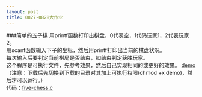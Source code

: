 ```yaml
---
layout: post
title: 0827-0828大作业
---
```

###简单的五子棋
用printf函数打印出棋盘，0代表空，1代码玩家1，2代表玩家2。<br>
用scanf函数输入下子的坐标，然后用printf打印出当前的棋盘状况。<br>
每次输入后要判定当前棋局是否结束，如结束判定获胜玩家。<br>
这个程序是可执行文件，先参考效果，然后自己实现相同的或更好的效果。
<a href="./demo">demo</a>（注意：下载后先切换到下载的目录对其加上可执行权限(chmod +x demo)，然后才可以运行。）<br>
代码：<a href="./five-chess.c">five-chess.c</a>

